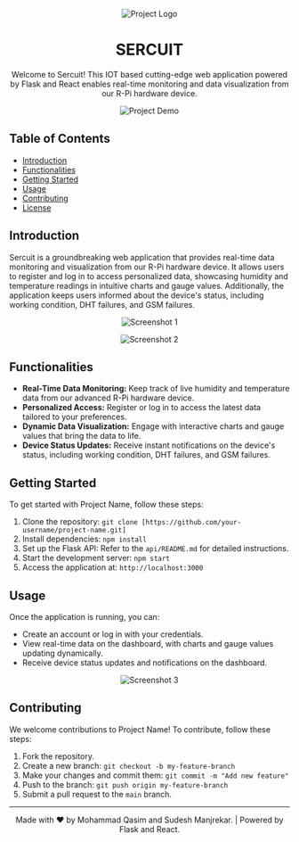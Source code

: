 <p align="center">
  <img src="project_logo.png" alt="Project Logo">
</p>

<h1 align="center">SERCUIT</h1>

<p align="center">
  Welcome to Sercuit! This IOT based cutting-edge web application powered by Flask and React enables real-time monitoring and data visualization from our R-Pi hardware device.
</p>

<p align="center">
  <img src="demo.gif" alt="Project Demo">
</p>

## Table of Contents
- [Introduction](#introduction)
- [Functionalities](#functionalities)
- [Getting Started](#getting-started)
- [Usage](#usage)
- [Contributing](#contributing)
- [License](#license)

## Introduction
Sercuit is a groundbreaking web application that provides real-time data monitoring and visualization from our R-Pi hardware device. It allows users to register and log in to access personalized data, showcasing humidity and temperature readings in intuitive charts and gauge values. Additionally, the application keeps users informed about the device's status, including working condition, DHT failures, and GSM failures.

<p align="center">
  <img src="screenshot_1.png" alt="Screenshot 1">
</p>

<p align="center">
  <img src="screenshot_2.png" alt="Screenshot 2">
</p>

## Functionalities
- **Real-Time Data Monitoring:** Keep track of live humidity and temperature data from our advanced R-Pi hardware device.
- **Personalized Access:** Register or log in to access the latest data tailored to your preferences.
- **Dynamic Data Visualization:** Engage with interactive charts and gauge values that bring the data to life.
- **Device Status Updates:** Receive instant notifications on the device's status, including working condition, DHT failures, and GSM failures.

## Getting Started
To get started with Project Name, follow these steps:

1. Clone the repository: `git clone [https://github.com/your-username/project-name.git]`
2. Install dependencies: `npm install`
3. Set up the Flask API: Refer to the `api/README.md` for detailed instructions.
4. Start the development server: `npm start`
5. Access the application at: `http://localhost:3000`

## Usage
Once the application is running, you can:

- Create an account or log in with your credentials.
- View real-time data on the dashboard, with charts and gauge values updating dynamically.
- Receive device status updates and notifications on the dashboard.

<p align="center">
  <img src="screenshot_3.png" alt="Screenshot 3">
</p>

## Contributing
We welcome contributions to Project Name! To contribute, follow these steps:

1. Fork the repository.
2. Create a new branch: `git checkout -b my-feature-branch`
3. Make your changes and commit them: `git commit -m "Add new feature"`
4. Push to the branch: `git push origin my-feature-branch`
5. Submit a pull request to the `main` branch.

---

<p align="center">
  Made with ❤️ by Mohammad Qasim and Sudesh Manjrekar. | Powered by Flask and React.
</p>
